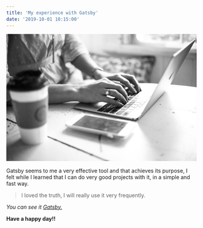 ```yaml
---
title: 'My experience with Gatsby'
date: '2019-10-01 10:15:00'
---
```


![Developer](./developer.jpg)

Gatsby seems to me a very effective tool and that achieves its purpose, I felt while I learned that I can do very good projects with it, in a simple and fast way.

> I loved the truth, I will really use it very frequently.

*You can see it [Gatsby.](https://www.gatsbyjs.org/)*

**Have a happy day!!**